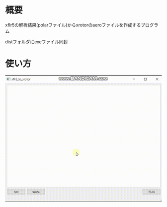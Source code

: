 # 概要
xflr5の解析結果(polarファイル)からxrotorのaeroファイルを作成するプログラム

distフォルダにexeファイル同封
# 使い方
![demo](./images/xflr5_to_xrotor.gif)
